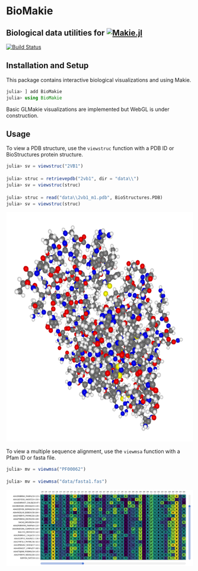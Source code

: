 # BioMakie

## Biological data utilities for <a href = "https://www.github.com/JuliaPlots/Makie.jl"><img src="https://raw.githubusercontent.com/JuliaPlots/Makie.jl/master/assets/logo.png" alt="Makie.jl" height="30" align = "top"></a>

[![Build Status](https://travis-ci.com/kool7d/BioMakie.jl.svg?branch=master)](https://travis-ci.com/kool7d/BioMakie.jl)

## Installation and Setup

This package contains interactive biological visualizations and using Makie.

```julia
julia> ] add BioMakie
julia> using BioMakie
```
Basic GLMakie visualizations are implemented but WebGL is under construction.

## Usage

To view a PDB structure, use the `viewstruc` function with a PDB ID or BioStructures protein structure.
```julia
julia> sv = viewstruc("2VB1")

julia> struc = retrievepdb("2vb1", dir = "data\\")
julia> sv = viewstruc(struc)

julia> struc = read("data\\2vb1_m1.pdb", BioStructures.PDB)
julia> sv = viewstruc(struc)
```
<p align="center">
  <img width="550" height="620" src="docs/src/assets/2vb1.png">
</p>

To view a multiple sequence alignment, use the `viewmsa` function with a Pfam ID or fasta file.
```julia
julia> mv = viewmsa("PF00062")

julia> mv = viewmsa("data/fasta1.fas")
```
![Image of msa](docs/src/assets/pf00062.png)
